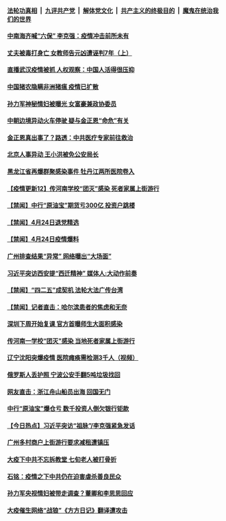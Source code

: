 

####  [法轮功真相](../../../../basic/blob/master/README.md?t=04251531) &nbsp;|&nbsp; [九评共产党](../../../../9ping.md/blob/master/README.md?t=04251531) &nbsp;|&nbsp; [解体党文化](../../../../jtdwh.md/blob/master/README.md?t=04251531)  &nbsp;|&nbsp; [共产主义的终极目的](../../../../gczydzjmd.md/blob/master/README.md?t=04251531) &nbsp;|&nbsp; [魔鬼在统治我们的世界](../../../../mgztzwmdsj.md/blob/master/README.md?t=04251531) 

#### [中南海齐喊“六保” 李克强：疫情冲击前所未有](../pages/prog204/a102831458.md?t=04251531) 

#### [丈夫被毒打身亡 女教师告元凶遭诬判7年（上）](../pages/prog204/a102831440.md?t=04251531) 

#### [直播武汉疫情被抓 人权观察：中国人活得很压抑](../pages/prog204/a102831419.md?t=04251531) 

#### [中国猪农隐瞒非洲猪瘟  疫情已扩散](../pages/prog204/a102831372.md?t=04251531) 

#### [孙力军神秘情妇被曝光 女富豪兼政协委员](../pages/prog204/a102831327.md?t=04251531) 

#### [中朝边境异动火车停驶 疑与金正恩“命危”有关](../pages/prog204/a102831287.md?t=04251531) 

#### [金正恩真出事了？路透：中共医疗专家前往救治](../pages/prog204/a102831241.md?t=04251531) 

#### [北京人事异动 王小洪被免公安局长](../pages/prog204/a102831282.md?t=04251531) 

#### [黑龙江省再爆群聚感染事件 牡丹江两所医院卷入](../pages/prog204/a102831232.md?t=04251531) 


#### [【疫情更新12】传河南学校“团灭”感染 死者家属上街游行](../pages/prog204/a102826938.md?t=04251531) 

#### [【禁闻】中行“原油宝”期货亏300亿 投资户跳楼](../pages/prog204/a102831153.md?t=04251531) 

#### [【禁闻】4月24日退党精选](../pages/prog204/a102831141.md?t=04251531) 

#### [【禁闻】4月24日疫情爆料](../pages/prog204/a102831132.md?t=04251531) 

#### [广州排查结果“异常” 网络曝出“大场面”](../pages/prog204/a102831112.md?t=04251531) 

#### [习近平突访西安提“西迁精神”  媒体人:大动作前奏](../pages/prog204/a102831050.md?t=04251531) 

#### [【禁闻】“四二五”成契机 法轮大法广传台湾](../pages/prog204/a102831100.md?t=04251531) 

#### [【禁闻】记者直击：哈尔滨患者的焦虑和无奈](../pages/prog204/a102831077.md?t=04251531) 

#### [深圳下周开始复课 官方首曝师生大面积感染](../pages/prog204/a102830924.md?t=04251531) 

#### [传河南一学校“团灭”感染 当地死者家属上街游行](../pages/prog204/a102830957.md?t=04251531) 

#### [辽宁沈阳突爆疫情 医院瘫痪需检测3千人（视频）](../pages/prog204/a102830984.md?t=04251531) 

#### [俄罗斯人丢护照  宁波公安手翻5吨垃圾找回](../pages/prog204/a102830969.md?t=04251531) 

#### [网友直击：浙江舟山船员出海 回国无门](../pages/prog204/a102830826.md?t=04251531) 

#### [中行“原油宝”爆仓亏 数千投资人倒欠银行钜款](../pages/prog204/a102830698.md?t=04251531) 

#### [【今日热点】习近平突访“祖脉”/李克强紧急发话](../pages/prog204/a102830621.md?t=04251531) 

#### [广州多村商户上街游行要求减租遭镇压](../pages/prog204/a102830695.md?t=04251531) 

#### [大疫下中共不忘拆教堂 七旬老人被打骨折](../pages/prog204/a102830669.md?t=04251531) 

#### [石铭：疫情之下中共仍在迫害虐杀善良民众](../pages/prog204/a102830648.md?t=04251531) 

#### [孙力军央视情妇被带走调查？董卿和李思思回应](../pages/prog204/a102830595.md?t=04251531) 

#### [大疫催生网络“战狼”《方方日记》翻译遭攻击](../pages/prog204/a102830588.md?t=04251531) 


